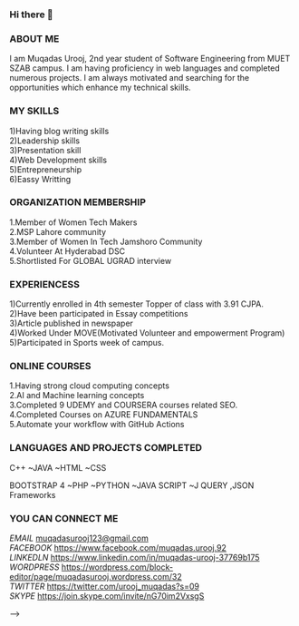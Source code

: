 ### Hi there 👋

<!--
**muqadasurooj17/muqadasurooj17** is a ✨ _special_ ✨ repository because its `README.md` (this file) appears on your GitHub profile.

Here are some ideas to get you started:-->
### **ABOUT ME**
I am Muqadas Urooj, 2nd year student of Software Engineering from MUET SZAB campus. I am having proficiency in web languages and completed numerous projects. I am always motivated and searching for the opportunities which enhance my technical skills.

### **MY SKILLS**
1)Having blog writing skills</br>
2)Leadership skills</br>
3)Presentation skill</br>
4)Web Development skills</br>
5)Entrepreneurship</br>
6)Eassy Writting </br>

### **ORGANIZATION MEMBERSHIP**
1.Member of Women Tech Makers</br>
2.MSP Lahore community</br>
3.Member of Women In Tech Jamshoro Community</br>
4.Volunteer At Hyderabad DSC</br>
5.Shortlisted For GLOBAL UGRAD interview</br>
 
 ### **EXPERIENCESS**</br>
1)Currently enrolled in 4th semester Topper of class with 3.91 CJPA.</br>
2)Have been participated in Essay competitions</br>
3)Article published in newspaper</br>
4)Worked Under MOVE(Motivated Volunteer and empowerment Program)</br>
5)Participated in Sports week of campus.</br>

### **ONLINE COURSES**</br>
1.Having strong cloud computing concepts</br>
2.AI and Machine learning concepts</br>
3.Completed 9 UDEMY and COURSERA courses related SEO.</br>
4.Completed Courses on AZURE FUNDAMENTALS</br>
5.Automate your workflow with GitHub Actions</br>

### **LANGUAGES AND PROJECTS COMPLETED**</br>
C++ ~JAVA ~HTML ~CSS </br>

BOOTSTRAP 4 ~PHP ~PYTHON ~JAVA SCRIPT ~J QUERY ,JSON Frameworks

### **YOU CAN CONNECT ME**
*EMAIL* muqadasurooj123@gmail.com</br>
*FACEBOOK* https://www.facebook.com/muqadas.urooj.92</br>
*LINKEDLN* https://www.linkedin.com/in/muqadas-urooj-37769b175</br>
*WORDPRESS* https://wordpress.com/block-editor/page/muqadasurooj.wordpress.com/32</br>
*TWITTER* https://twitter.com/urooj_muqadas?s=09</br>
*SKYPE* https://join.skype.com/invite/nG70im2VxsgS</br>

-->
